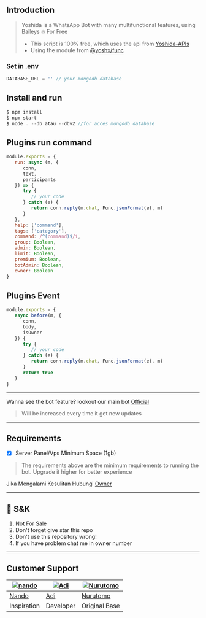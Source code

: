 ## Introduction
> Yoshida is a WhatsApp Bot with many multifunctional features, using Baileys 🔥 For Free
> - This script is 100% free, which uses the api from [Yoshida-APIs](https://api.yoshida.my.id)
> - Using the module from [@yoshx/func](https://github.com/YuuraHz/Func)

### Set in .env
```Javascript
DATABASE_URL = '' // your mongodb database 
```

## Install and run
```Javascript
$ npm install
$ npm start
$ node . --db atau --dbv2 //for acces mongodb database
```

## Plugins run command 
```Javascript
module.exports = {
   run: async (m, {
      conn,
      text,
      participants
   }) => {
      try {
         // your code
      } catch (e) {
         return conn.reply(m.chat, Func.jsonFormat(e), m)
      }
   },
   help: ['command'],
   tags: ['category'],
   command: /^(command)$/i,
   group: Boolean,
   admin: Boolean,
   limit: Boolean,
   premium: Boolean,
   botAdmin: Boolean,
   owner: Boolean 
}
```

## Plugins Event
```Javascript
module.exports = {
   async before(m, {
      conn,
      body,
      isOwner
   }) {
      try {
         // your code
      } catch (e) {
         return conn.reply(m.chat, Func.jsonFormat(e), m)
      }
      return true
   }
}
```
---------
Wanna see the bot feature? lookout our main bot [Official](https://wa.me/62856400229695?text=.menu)
> Will be increased every time it get new updates
---------
## Requirements
- [x] Server Panel/Vps Minimum Space (1gb)
> The requirements above are the minimum requirements to running the bot. Upgrade it higher for better experience

Jika Mengalami Kesulitan Hubungi [Owner](https://wa.me/6282375933838)

---------

## 📮 S&K
1. Not For Sale
2. Don't forget give star this repo
3. Don't use this repository wrong!
4. If you have problem chat me in owner number

---------

## Customer Support
 [![nando](https://github.com/rifnd.png?size=100)](https://github.com/rifnd) | [![Adi](https://github.com/YuuraHz.png?size=100)](https://github.com/YuuraHz) | [![Nurutomo](https://github.com/Nurutomo.png?size=100)](https://github.com/Nurutomo)
----|----|----
[Nando](https://github.com/rifnd) | [Adi](https://github.com/YuuraHz) | [Nurutomo](https://github.com/Nurutomo)
 Inspiration | Developer | Original Base